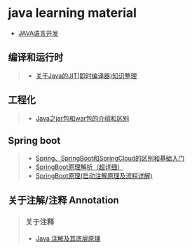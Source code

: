 # java learning material


- [JAVA语言开发](#JAVA语言开发)

## 编译和运行时
> - [关于Java的JIT(即时编译器)知识整理](https://blog.csdn.net/Genmer/article/details/119355224)

## 工程化
> - [Java之jar包和war包的介绍和区别](https://blog.csdn.net/lovedingd/article/details/121665033)

## Spring boot
> - [Spring、SpringBoot和SpringCloud的区别和基础入门](https://baijiahao.baidu.com/s?id=1739317929327983505&wfr=spider&for=pc)
> - [SpringBoot原理解析（超详细）](https://blog.csdn.net/qq_66912832/article/details/124942757)
> - [SpringBoot原理(启动注解原理及流程详解)](https://mikechen.cc/18729.html)



## 关于注解/注释 Annotation
> ### 关于注释
>  - [Java 注解及其底层原理](https://www.cnblogs.com/xiaoniuhululu/p/16578683.html) 


